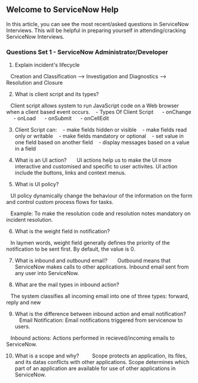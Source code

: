 
## Welcome to ServiceNow Help 

In this article, you can see the most recent/asked questions in ServiceNow Interviews. This will be helpful in preparing yourself in attending/cracking ServiceNow Interviews. 

### Questions Set 1 - ServiceNow Administrator/Developer 

1. Explain incident's lifecycle 

   Creation and Classification --> Investigation and Diagnostics --> Resolution and Closure 

2. What is client script and its types? 

   Client script allows system to run JavaScript code on a Web browser when a client based event occurs.
   - Types Of Client Script
     - onChange
     - onLoad
     - onSubmit
     - onCellEdit 

3. Client Script can:
   - make fields hidden or visible
   - make fields read only or writable
   - make fields mandatory or optional
   - set value in one field based on another field
   - display messages based on a value in a field 

4. What is an UI action?
   
   UI actions help us to make the UI more interactive and customised and specific to user activites. UI action include the buttons, links and context menus. 

5. What is UI policy? 

   UI policy dynamically change the behaviour of the information on the form and control custom process flows for tasks. 

   Example: To make the resolution code and resolution notes mandatory on incident resolution. 

6. What is the weight field in notification? 

   In laymen words, weight field generally defines the priority of the notification to be sent first. By default, the value is 0. 

7. What is inbound and outbound email?
   
   Outbound means that ServiceNow makes calls to other applications. Inbound email sent from any user into ServiceNow. 

8. What are the mail types in inbound action? 

   The system classifies all incoming email into one of three types: forward, reply and new 

9. What is the difference between inbound action and email notification?
   
   Email Notification: Email notifications triggered from servicenow to users. 

   Inbound actions: Actions performed in recieved/incoming emails to ServiceNow. 

10. What is a scope and why?
    
    Scope protects an application, its files, and its datas conflicts with other applications. Scope determines which part of an application are available for use of other applications in ServiceNow.
    
   
